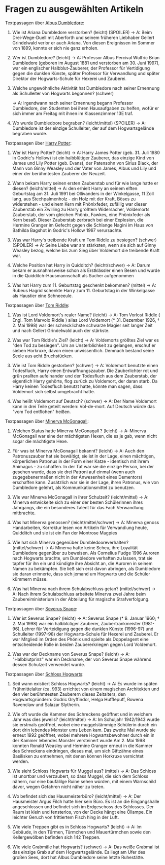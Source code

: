 # Fragen zu ausgewählten Artikeln

Textpassagen über [Albus Dumbledore](https://harrypotter.fandom.com/de/wiki/Albus_Dumbledore):

1. Wie ist Ariana Dumbledore verstorben? (leicht) (SPOILER)
   $\rightarrow$ A: Beim Drei-Wege-Duell mit Aberforth und seinem früheren Liebhaber Gellert Grindelwald verlor er auch Ariana. Von diesen Ereignissen im Sommer von 1899, konnte er sich nie ganz erholen.

2. Wer ist Dumbledore? (leicht)
   $\rightarrow$ A: Professor Albus Percival Wulfric Brian Dumbledore (geboren im August 1881 und verstorben am 30. Juni 1997), war ein englischer Halbblut-Zauberer, der Professor für Vertidigung gegen die dunklen Künste, später Professor für Verwandlung und später Direktor der Hogwarts-Schule für Hexerei und Zauberei.

3. Welche ungewöhnliche Aktivität hat Dumbledore nach seiner Ernennung als Schulleiter von Hogwarts begonnen? (schwer)

   $\rightarrow$ A: Irgendwann nach seiner Ernennung begann Professor Dumbledore, den Studenten bei ihren Hausaufgaben zu helfen, wofür er sich immer am Freitag mit ihnen im Klassenzimmer 13E traf.

4. Wo wurde Dumbledoore begraben? (leicht/mittel) (SPOILER)
   $\rightarrow$ A: Dumbledore ist der einzige Schulleiter, der auf dem Hogwartsgelände begraben wurde.

Textpassagen über [Harry Potter](https://harrypotter.fandom.com/de/wiki/Harry_Potter):

1. Wer ist Harry Potter? (leicht)
   $\rightarrow$ A: Harry James Potter (geb. 31. Juli 1980 in Godric's Hollow) ist ein halbblütiger Zauberer, das einzige Kind von James und Lily Potter (geb. Evans), der Patensohn von Sirius Black, der Mann von Ginny Weasley und der Vater von James, Albus und Lily und einer der berühmtesten Zauberer der Neuzeit.

2. Wann bekam Harry seinen ersten Zauberstab und für wie lange hatte er diesen? (leicht/mittel)
   $\rightarrow$ A: den erhielt Harry an seinem elften Geburtstag am 31. Juli 1991 bei Ollivanders in der Winkelgasse, 11 Zoll lang, aus Stechpalmenholz - ein Holz mit der Kraft, Böses zu widerstehen - und einem Kern mit Phönixfeder, zufällig war dieser Zauberstab ein Zwilling zu Harry größtem Widersacher, Voldemorts Zauberstab, der vom gleichen Phönix, Fawkes, eine Phönixfeder als Kern besaß. Dieser Zauberstab zerbrach bei einer Explosion, die Hermine Granger im Gefecht gegen die Schlange Nagini im Haus von Bathilda Bagshot in Godric's Hollow 1997 verursachte.

3. Was war Harry's treibende Kraft um Tom Riddle zu besiegen? (schwer) (SPOILER)
   $\rightarrow$ A: Seine Liebe war am stärksten, wenn sie sich auf Ginny Weasley bezog, welche bis zum Sieg über Voldemort die treibende Kraft war.

4. Welche Position hat Harry in Quidditch? (leicht/schwer)
   $\rightarrow$ A: Darum bekam er ausnahmsweise schon als Erstklässler einen Besen und wurde in die Quidditch-Hausmannschaft als Sucher aufgenommen

5. Was hat Harry zum 11. Geburtstag geschenkt bekommen? (mittel)
   $\rightarrow$ A: Rubeus Hagrid schenkte Harry zum 11. Geburtstag in der Winkelgasse als Haustier eine Schneeeule.

Textpassagen über [Tom Riddle](https://harrypotter.fandom.com/de/wiki/Tom_Riddle):

1. Was ist Lord Voldemort's realer Name? (leicht)
   $\rightarrow$ A: Tom Vorlost Riddle ( Engl. Tom Marvolo Riddle ) alias Lord Voldemort (\* 31. Dezember 1926, † 2. Mai 1998) war der schrecklichste schwarze Magier seit langer Zeit und nach Gellert Grindelwald auch der stärkste.

2. Was war Tom Riddle's Ziel? (leicht)
   $\rightarrow$ A: Voldemorts größtes Ziel war es "den Tod zu besiegen". Um an Unsterblichkeit zu gelangen, erschuf er sieben Horkruxe, davon einen unwissentlich. Demnach bestand seine Seele aus acht Bruchstücken.

3. Wie ist Tom Riddle gestorben? (schwer)
   $\rightarrow$ A: Voldemort benutzte einen Todesfluch, Harry einen Entwaffnungszauber. Die Zauberlichter rot und grün prallten aufeinander und der Todesfluch aus dem Zauberstab, der eigentlich Harry gehörte, flog zurück zu Voldemort, der daran starb. Da Harry keinen Todesfluch benutzt hatte, könnte man sagen, dass Voldemort sich selbst umgebracht hatte.

4. Was heißt Voldemort auf Deutsch? (schwer)
   $\rightarrow$ A: Der Name Voldemort kann in drei Teile geteilt werden: Vol-de-mort. Auf Deutsch würde das "vom Tod entflohen" heißen.

Textpassagen über [Minerva McGonagall](https://harrypotter.fandom.com/de/wiki/Minerva_McGonagall):

1. Welchen Status hatte Minerva McGonagall ? (leicht)
   $\rightarrow$ A: Minerva McGonagall war eine der mächtigsten Hexen, die es je gab, wenn nicht sogar die mächtigste Hexe.

2. Für was ist Minerva McGonagall bekannt? (leicht)
   $\rightarrow$ A: Auch den Patronuszauber hat sie bewältigt, sie ist in der Lage, einen mächtigen, körperlichen Patronus in der Form einer Katze - identisch mit ihrem Animagus - zu schaffen. In der Tat war sie die einzige Person, bei der gesehen wurde, dass sie drei Patroni auf einmal (wenn auch zugegebenermaßen nicht in der Anwesenheit eines Dementors) erschaffen kann. Zusätzlich war sie in der Lage, ihren Patronus, wie von Dumbledore gelehrt, als Kommunikationsmittel zu benutzen.

3. Wie war Minerva McGonagall in ihrer Schulzeit? (leicht/mittel)
   $\rightarrow$ A: Minerva entwickelte sich zu einer der besten Schülerinnen ihres Jahrgangs, die ein besonderes Talent für das Fach Verwandlung mitbrachte.

4. Was hat Minerva genossen? (leicht/mittel/schwer)
   $\rightarrow$ A: Minerva genoss Handarbeiten, Korrektur lesen von Artikeln für Verwandlung heute, Quidditch und sie ist ein Fan der Montrose Magpies

5. Wie hat sich Minerva gegenüber Dumbledooreverhalten? (mittel/schwer)
   $\rightarrow$ A: Minerva hatte keine Scheu, ihre Loyalität Dumbledore gegenüber zu beweisen. Als Cornelius Fudge 1996 Auroren nach Hogwarts brachte, um Dumbledore verhaften zu lassen, trat sie tapfer für ihn ein und kündigte ihre Absicht an, die Auroren in seinem Namen zu bekämpfen. Sie ließ sich erst davon abringen, als Dumbledore sie daran erinnerte, dass sich jemand um Hogwarts und die Schüler kümmern müsse.

6. Was hat Minerva nach ihrem Schulabschluss getan? (mittel/schwer)
   $\rightarrow$ A: Nach ihrem Schulabschluss arbeitete Minerva zwei Jahre beim Zaubereiministerium in der Abteilung für magische Strafverfolgung.

Textpassagen über [Severus Snape](https://harrypotter.fandom.com/de/wiki/Severus_Snape):

1. Wer ist Severus Snape? (leicht)
   $\rightarrow$ A: Severus Snape (\* 9. Januar 1960; † 2. Mai 1998) war ein halbblütiger Zauberer, Zaubertrankmeister (1981-96), Lehrer für Verteidigung gegen die dunklen Künste (1996-97) und Schulleiter (1997-98) der Hogwarts-Schule für Hexerei und Zauberei. Er war Mitglied im Orden des Phönix und spielte als Doppelagent eine entscheidende Rolle in beiden Zaubererkriegen gegen Lord Voldemort.

2. Was war der Deckname von Severus Snape? (leicht)
   $\rightarrow$ A: "Halbblutprinz" war ein Deckname, der von Severus Snape während dessen Schulzeit verwendet wurde.

Textpassagen über [Schloss Hogwarts](https://harrypotter.fandom.com/de/wiki/Schloss_Hogwarts):

1. Seit wann existiert Schloss Hogwarts? (leicht)
   $\rightarrow$ A: Es wurde im späten Frühmittelalter (ca. 993) errichtet von einem magischen Architekten und den vier berühmtesten Zauberern dieses Zeitalters, den Hogwartsgründern: Godric Gryffindor, Helga Hufflepuff, Rowena Ravenclaw und Salazar Slytherin.

2. Wie oft wurde die Kammer des Schreckens geöffnet und in welchem Jahr was dies jeweils? (leicht/mittel)
   $\rightarrow$ A: Im Schuljahr 1942/1943 wurde sie erstmals geöffnet, wobei eine muggelstämmige Schülerin durch ein dort drin lebendes Monster ums Leben kam. Das zweite Mal wurde sie erneut 1992 geöffnet, wobei mehrere Hogwartsbewohner durch ein in der Kammer lebendes Monster versteinert wurde.Am 2. Mai 1998 konnten Ronald Weasley und Hermine Granger erneut in die Kammer des Schreckens eindringen, dieses mal, um sich Giftzähne eines Basilisken zu entnehmen, mit denen können Horkruxe vernichtet werden.

3. Wie sieht Schloss Hogwarts für Muggel aus? (mittel)
   $\rightarrow$ A: Das Schloss ist unortbar und verzaubert, so dass Muggel, die sich dem Schloss nähern, nur eine baufälilge Ruine sehen würden, mit einem Warnschild davor, wegen Gefahren nicht näher zu treten.

4. Wo befindet sich das Hausmeisterbüro? (leicht/mittel)
   $\rightarrow$ A: Der Hausmeister Argus Filch hatte hier sein Büro. Es ist an die Eingangshalle angeschlossen und befindet sich im Erdgeschoss des Schlosses. Der Raum ist klein und fensterlos, von der Decke hängt eine Öllampe. Ein leichter Geruch von frittiertem Fisch hing in der Luft.

5. Wie viele Treppen gibt es in Schloss Hogwarts? (leicht)
   $\rightarrow$ A: Im Gebäude, in den Türmen, Türmchen und Mauertürmchen sowie den Kellergewölben befinden sich 142 Treppen.

6. Wie viele Grabmäle hat Hogwarts? (schwer)
   $\rightarrow$ A: Das weiße Grabmal ist das einzige Grab auf dem Hogwartsgelände. Es liegt am Ufer des großen Sees, dort hat Albus Dumbledore seine letzte Ruhestätte.
